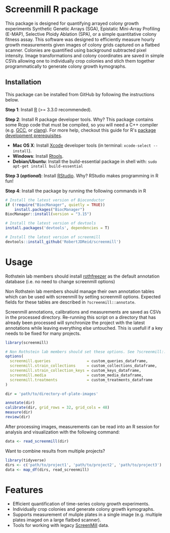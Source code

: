 # Screenmill R package

This package is designed for quantifying arrayed colony growth experiments Synthetic Genetic Arrays (SGA), Epistatic Mini-Array Profiling (E-MAP), Selective Ploidy Ablation (SPA), or a simple quantitative colony fitness assay. This software was designed to efficiently measure hourly growth measurements given images of colony grids captured on a flatbed scanner. Colonies are quantified using background subtracted pixel intensity. Image transformations and colony coordinates are saved in simple CSVs allowing one to individually crop colonies and stich them together programmatically to generate colony growth kymographs.

## Installation

This package can be installed from GitHub by following the instructions below.

**Step 1**: Install [R](https://cloud.r-project.org) (>= 3.3.0 recommended).

**Step 2**: Install R package developer tools. Why? This package contains some Rcpp code that must be compiled, so you will need a C++ compiler (e.g. [GCC](https://gcc.gnu.org), or [clang](http://clang.llvm.org)). For more help, checkout this guide for R's [package development prerequisites](https://support.rstudio.com/hc/en-us/articles/200486498-Package-Development-Prerequisites).

- **Mac OS X**: Install [Xcode](https://developer.apple.com/xcode/) developer tools (in terminal: `xcode-select --install`).
- **Windows**: Install [Rtools](https://cran.r-project.org/bin/windows/Rtools/).
- **Debian/Ubuntu**: Install the build-essential package in shell with: `sudo apt-get install build-essential`

**Step 3 (*optional*)**: Install [RStudio](https://www.rstudio.com). Why? RStudio makes programming in R fun!

**Step 4**: Install the package by running the following commands in R

```r
# Install the latest version of Bioconductor
if (!require("BiocManager", quietly = TRUE))
    install.packages("BiocManager")
BiocManager::install(version = "3.15")

# Install the latest version of devtools
install.packages('devtools', dependencies = T)

# Install the latest version of screenmill
devtools::install_github('RobertJDReid/screenmill')
```

# Usage


Rothstein lab members should install [rothfreezer](https://github.com/ericbryantphd/rothfreezer)
as the default annotation database (i.e. no need to change screenmill options)

Non Rothstein lab members should manage their own annotation tables which can
be used with screenmill by setting screenmill options. Expected fields 
for these tables are described in `?screenmill::annotate`.

Screenmill annotations, calibrations and measurements are saved as CSVs 
in the processed directory. Re-running this script on a directory that has
already been processed will synchronize the project with the latest annotations
while leaving everything else untouched. This is usefull if a key needs to 
be fixed for many projects.

```r
library(screenmill)

# Non Rothstein lab members should set these options. See ?screenmill::annotate for help
options(
  screenmill.queries                = custom_queries_dataframe,
  screenmill.strain_collections     = custom_collections_dataframe,
  screenmill.strain_collection_keys = custom_keys_dataframe,
  screenmill.media                  = custom_media_dataframe,
  screenmill.treatments             = custom_treatments_dataframe
)

dir = 'path/to/directory-of-plate-images'

annotate(dir)
calibrate(dir, grid_rows = 32, grid_cols = 48)
measure(dir)
review(dir)
```

After processing images, measurements can be read into an R session
for analysis and visualization with the following command:

```r
data <- read_screenmill(dir)
```

Want to combine results from multiple projects?

```r
library(tidyverse)
dirs <- c('path/to/project1', 'path/to/project2', 'path/to/project3')
data <- map_df(dirs, read_screenmill)
```

# Features

- Efficient quantification of time-series colony growth experiments.
- Individually crop colonies and generate colony growth kymographs.
- Supports measurement of muliple plates in a single image (e.g. multiple plates imaged on a large flatbed scanner).
- Tools for working with legacy [ScreenMill](http://www.rothsteinlab.com/tools/screen_mill/cm_engine) data.

